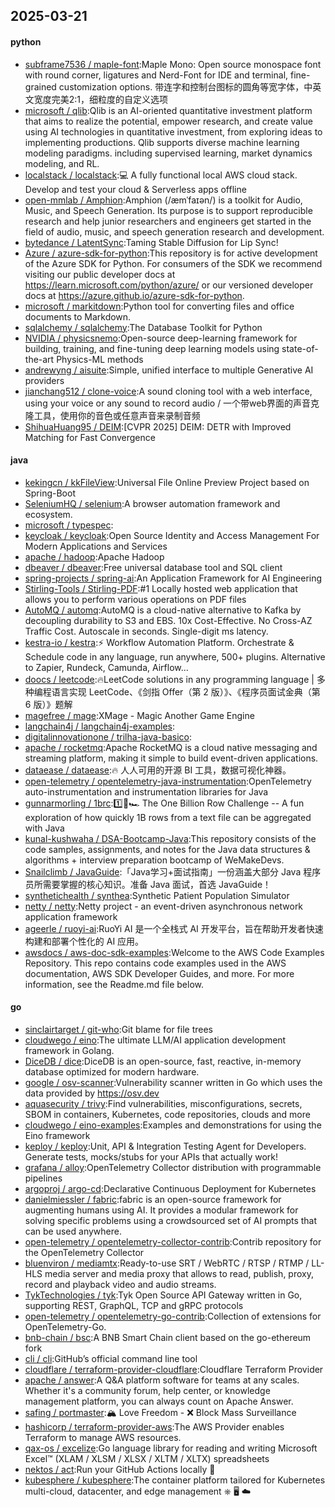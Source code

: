 ## 2025-03-21

#### python
* [subframe7536 / maple-font](https://github.com/subframe7536/maple-font):Maple Mono: Open source monospace font with round corner, ligatures and Nerd-Font for IDE and terminal, fine-grained customization options. 带连字和控制台图标的圆角等宽字体，中英文宽度完美2:1，细粒度的自定义选项
* [microsoft / qlib](https://github.com/microsoft/qlib):Qlib is an AI-oriented quantitative investment platform that aims to realize the potential, empower research, and create value using AI technologies in quantitative investment, from exploring ideas to implementing productions. Qlib supports diverse machine learning modeling paradigms. including supervised learning, market dynamics modeling, and RL.
* [localstack / localstack](https://github.com/localstack/localstack):💻 A fully functional local AWS cloud stack. Develop and test your cloud & Serverless apps offline
* [open-mmlab / Amphion](https://github.com/open-mmlab/Amphion):Amphion (/æmˈfaɪən/) is a toolkit for Audio, Music, and Speech Generation. Its purpose is to support reproducible research and help junior researchers and engineers get started in the field of audio, music, and speech generation research and development.
* [bytedance / LatentSync](https://github.com/bytedance/LatentSync):Taming Stable Diffusion for Lip Sync!
* [Azure / azure-sdk-for-python](https://github.com/Azure/azure-sdk-for-python):This repository is for active development of the Azure SDK for Python. For consumers of the SDK we recommend visiting our public developer docs at https://learn.microsoft.com/python/azure/ or our versioned developer docs at https://azure.github.io/azure-sdk-for-python.
* [microsoft / markitdown](https://github.com/microsoft/markitdown):Python tool for converting files and office documents to Markdown.
* [sqlalchemy / sqlalchemy](https://github.com/sqlalchemy/sqlalchemy):The Database Toolkit for Python
* [NVIDIA / physicsnemo](https://github.com/NVIDIA/physicsnemo):Open-source deep-learning framework for building, training, and fine-tuning deep learning models using state-of-the-art Physics-ML methods
* [andrewyng / aisuite](https://github.com/andrewyng/aisuite):Simple, unified interface to multiple Generative AI providers
* [jianchang512 / clone-voice](https://github.com/jianchang512/clone-voice):A sound cloning tool with a web interface, using your voice or any sound to record audio / 一个带web界面的声音克隆工具，使用你的音色或任意声音来录制音频
* [ShihuaHuang95 / DEIM](https://github.com/ShihuaHuang95/DEIM):[CVPR 2025] DEIM: DETR with Improved Matching for Fast Convergence

#### java
* [kekingcn / kkFileView](https://github.com/kekingcn/kkFileView):Universal File Online Preview Project based on Spring-Boot
* [SeleniumHQ / selenium](https://github.com/SeleniumHQ/selenium):A browser automation framework and ecosystem.
* [microsoft / typespec](https://github.com/microsoft/typespec):
* [keycloak / keycloak](https://github.com/keycloak/keycloak):Open Source Identity and Access Management For Modern Applications and Services
* [apache / hadoop](https://github.com/apache/hadoop):Apache Hadoop
* [dbeaver / dbeaver](https://github.com/dbeaver/dbeaver):Free universal database tool and SQL client
* [spring-projects / spring-ai](https://github.com/spring-projects/spring-ai):An Application Framework for AI Engineering
* [Stirling-Tools / Stirling-PDF](https://github.com/Stirling-Tools/Stirling-PDF):#1 Locally hosted web application that allows you to perform various operations on PDF files
* [AutoMQ / automq](https://github.com/AutoMQ/automq):AutoMQ is a cloud-native alternative to Kafka by decoupling durability to S3 and EBS. 10x Cost-Effective. No Cross-AZ Traffic Cost. Autoscale in seconds. Single-digit ms latency.
* [kestra-io / kestra](https://github.com/kestra-io/kestra):⚡ Workflow Automation Platform. Orchestrate & Schedule code in any language, run anywhere, 500+ plugins. Alternative to Zapier, Rundeck, Camunda, Airflow...
* [doocs / leetcode](https://github.com/doocs/leetcode):🔥LeetCode solutions in any programming language | 多种编程语言实现 LeetCode、《剑指 Offer（第 2 版）》、《程序员面试金典（第 6 版）》题解
* [magefree / mage](https://github.com/magefree/mage):XMage - Magic Another Game Engine
* [langchain4j / langchain4j-examples](https://github.com/langchain4j/langchain4j-examples):
* [digitalinnovationone / trilha-java-basico](https://github.com/digitalinnovationone/trilha-java-basico):
* [apache / rocketmq](https://github.com/apache/rocketmq):Apache RocketMQ is a cloud native messaging and streaming platform, making it simple to build event-driven applications.
* [dataease / dataease](https://github.com/dataease/dataease):🔥 人人可用的开源 BI 工具，数据可视化神器。
* [open-telemetry / opentelemetry-java-instrumentation](https://github.com/open-telemetry/opentelemetry-java-instrumentation):OpenTelemetry auto-instrumentation and instrumentation libraries for Java
* [gunnarmorling / 1brc](https://github.com/gunnarmorling/1brc):1️⃣🐝🏎️ The One Billion Row Challenge -- A fun exploration of how quickly 1B rows from a text file can be aggregated with Java
* [kunal-kushwaha / DSA-Bootcamp-Java](https://github.com/kunal-kushwaha/DSA-Bootcamp-Java):This repository consists of the code samples, assignments, and notes for the Java data structures & algorithms + interview preparation bootcamp of WeMakeDevs.
* [Snailclimb / JavaGuide](https://github.com/Snailclimb/JavaGuide):「Java学习+面试指南」一份涵盖大部分 Java 程序员所需要掌握的核心知识。准备 Java 面试，首选 JavaGuide！
* [synthetichealth / synthea](https://github.com/synthetichealth/synthea):Synthetic Patient Population Simulator
* [netty / netty](https://github.com/netty/netty):Netty project - an event-driven asynchronous network application framework
* [ageerle / ruoyi-ai](https://github.com/ageerle/ruoyi-ai):RuoYi AI 是一个全栈式 AI 开发平台，旨在帮助开发者快速构建和部署个性化的 AI 应用。
* [awsdocs / aws-doc-sdk-examples](https://github.com/awsdocs/aws-doc-sdk-examples):Welcome to the AWS Code Examples Repository. This repo contains code examples used in the AWS documentation, AWS SDK Developer Guides, and more. For more information, see the Readme.md file below.

#### go
* [sinclairtarget / git-who](https://github.com/sinclairtarget/git-who):Git blame for file trees
* [cloudwego / eino](https://github.com/cloudwego/eino):The ultimate LLM/AI application development framework in Golang.
* [DiceDB / dice](https://github.com/DiceDB/dice):DiceDB is an open-source, fast, reactive, in-memory database optimized for modern hardware.
* [google / osv-scanner](https://github.com/google/osv-scanner):Vulnerability scanner written in Go which uses the data provided by https://osv.dev
* [aquasecurity / trivy](https://github.com/aquasecurity/trivy):Find vulnerabilities, misconfigurations, secrets, SBOM in containers, Kubernetes, code repositories, clouds and more
* [cloudwego / eino-examples](https://github.com/cloudwego/eino-examples):Examples and demonstrations for using the Eino framework
* [keploy / keploy](https://github.com/keploy/keploy):Unit, API & Integration Testing Agent for Developers. Generate tests, mocks/stubs for your APIs that actually work!
* [grafana / alloy](https://github.com/grafana/alloy):OpenTelemetry Collector distribution with programmable pipelines
* [argoproj / argo-cd](https://github.com/argoproj/argo-cd):Declarative Continuous Deployment for Kubernetes
* [danielmiessler / fabric](https://github.com/danielmiessler/fabric):fabric is an open-source framework for augmenting humans using AI. It provides a modular framework for solving specific problems using a crowdsourced set of AI prompts that can be used anywhere.
* [open-telemetry / opentelemetry-collector-contrib](https://github.com/open-telemetry/opentelemetry-collector-contrib):Contrib repository for the OpenTelemetry Collector
* [bluenviron / mediamtx](https://github.com/bluenviron/mediamtx):Ready-to-use SRT / WebRTC / RTSP / RTMP / LL-HLS media server and media proxy that allows to read, publish, proxy, record and playback video and audio streams.
* [TykTechnologies / tyk](https://github.com/TykTechnologies/tyk):Tyk Open Source API Gateway written in Go, supporting REST, GraphQL, TCP and gRPC protocols
* [open-telemetry / opentelemetry-go-contrib](https://github.com/open-telemetry/opentelemetry-go-contrib):Collection of extensions for OpenTelemetry-Go.
* [bnb-chain / bsc](https://github.com/bnb-chain/bsc):A BNB Smart Chain client based on the go-ethereum fork
* [cli / cli](https://github.com/cli/cli):GitHub’s official command line tool
* [cloudflare / terraform-provider-cloudflare](https://github.com/cloudflare/terraform-provider-cloudflare):Cloudflare Terraform Provider
* [apache / answer](https://github.com/apache/answer):A Q&A platform software for teams at any scales. Whether it's a community forum, help center, or knowledge management platform, you can always count on Apache Answer.
* [safing / portmaster](https://github.com/safing/portmaster):🏔 Love Freedom - ❌ Block Mass Surveillance
* [hashicorp / terraform-provider-aws](https://github.com/hashicorp/terraform-provider-aws):The AWS Provider enables Terraform to manage AWS resources.
* [qax-os / excelize](https://github.com/qax-os/excelize):Go language library for reading and writing Microsoft Excel™ (XLAM / XLSM / XLSX / XLTM / XLTX) spreadsheets
* [nektos / act](https://github.com/nektos/act):Run your GitHub Actions locally 🚀
* [kubesphere / kubesphere](https://github.com/kubesphere/kubesphere):The container platform tailored for Kubernetes multi-cloud, datacenter, and edge management ⎈ 🖥 ☁️
